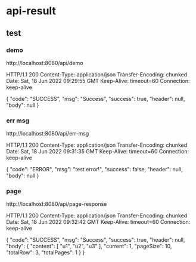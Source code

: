 
# api-result

## test

### demo

http://localhost:8080/api/demo

HTTP/1.1 200
Content-Type: application/json
Transfer-Encoding: chunked
Date: Sat, 18 Jun 2022 09:29:55 GMT
Keep-Alive: timeout=60
Connection: keep-alive

{
"code": "SUCCESS",
"msg": "Success",
"success": true,
"header": null,
"body": null
}

### err msg

http://localhost:8080/api/err-msg

HTTP/1.1 200
Content-Type: application/json
Transfer-Encoding: chunked
Date: Sat, 18 Jun 2022 09:31:35 GMT
Keep-Alive: timeout=60
Connection: keep-alive

{
"code": "ERROR",
"msg": "test error!",
"success": false,
"header": null,
"body": null
}

### page

http://localhost:8080/api/page-response

HTTP/1.1 200
Content-Type: application/json
Transfer-Encoding: chunked
Date: Sat, 18 Jun 2022 09:32:42 GMT
Keep-Alive: timeout=60
Connection: keep-alive

{
"code": "SUCCESS",
"msg": "Success",
"success": true,
"header": null,
"body": {
"content": [
"u1",
"u2",
"u3"
],
"current": 1,
"pageSize": 10,
"totalRow": 3,
"totalPages": 1
}
}
